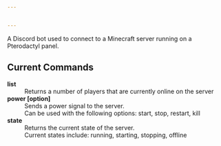 ```yaml
---


---
```


<p>A Discord bot used to connect to a Minecraft server running on a Pterodactyl panel.</p>
<h2 id="current-commands">Current Commands</h2>
<dl>
<dt><strong>list</strong></dt>
<dd>Returns a number of players that are currently online on the server</dd>
<dt><strong>power [option]</strong></dt>
<dd>Sends a power signal to the server.</dd>
<dd>Can be used with the following options: start, stop, restart, kill</dd>
<dt><strong>state</strong></dt>
<dd>Returns the current state of the server.</dd>
<dd>Current states include: running, starting, stopping, offline</dd>
</dl>


